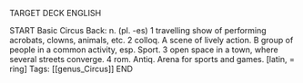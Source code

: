TARGET DECK
ENGLISH

START
Basic
Circus
Back: n. (pl. -es) 1 travelling show of performing acrobats, clowns, animals, etc. 2 colloq. A scene of lively action. B group of people in a common activity, esp. Sport. 3 open space in a town, where several streets converge. 4 rom. Antiq. Arena for sports and games. [latin, = ring]
Tags: [[genus_Circus]]
END
